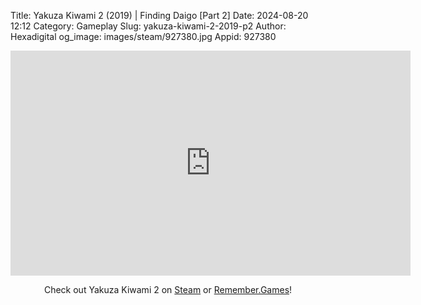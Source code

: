 Title: Yakuza Kiwami 2 (2019) | Finding Daigo [Part 2]
Date: 2024-08-20 12:12
Category: Gameplay
Slug: yakuza-kiwami-2-2019-p2
Author: Hexadigital
og_image: images/steam/927380.jpg
Appid: 927380

<center><iframe src="https://www.youtube.com/embed/6bI-mLo8l2c?feature=oembed" allow="accelerometer; autoplay; encrypted-media; gyroscope; picture-in-picture" width="640" height="360" frameborder="0"></iframe>

Check out Yakuza Kiwami 2 on [Steam](https://store.steampowered.com/app/927380/?curator_clanid=34633900) or [Remember.Games](https://remember.games/game/344/yakuza-kiwami-2/)!</center>